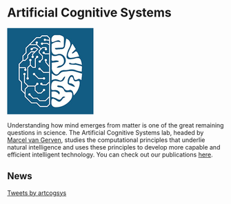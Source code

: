 # Artificial Cognitive Systems

![Image width=100](img/acs.png)

Understanding how mind emerges from matter is one of the great remaining questions in science. The Artificial Cognitive Systems lab, headed by [Marcel van Gerven](https://www.ru.nl/personen/gerven-m-van/), studies the computational principles that underlie natural intelligence and uses these principles to develop more capable and efficient intelligent technology. You can check out our publications [here](https://scholar.google.nl/citations?user=sX0ZypwAAAAJ&hl=nl).
 
## News

<a class="twitter-timeline" href="https://twitter.com/artcogsys?ref_src=twsrc%5Etfw" height=300>Tweets by artcogsys</a> <script async src="https://platform.twitter.com/widgets.js" charset="utf-8"></script>
